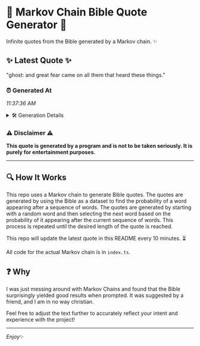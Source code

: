 # 📖 Markov Chain Bible Quote Generator 📖

Infinite quotes from the Bible generated by a Markov chain. ✨

## ✨ Latest Quote ✨
"ghost: and great fear came on all them that heard these things."

### ⏰ Generated At
*11:37:36 AM*

<details>
    <summary>🛠️ Generation Details</summary>
    <p>
        <strong>🌱 Seed:</strong> ghost:<br>
        <strong>🔄 Iterations:</strong> 11<br>
        <strong>📜 Context History:</strong><br>[ ghost: ]: and<br>[ ghost:, and ]: great<br>[ ghost:, and, great ]: fear<br>[ ghost:, and, great, fear ]: came<br>[ ghost:, and, great, fear, came ]: on<br>[ ghost:, and, great, fear, came, on ]: all<br>[ and, great, fear, came, on, all ]: them<br>[ great, fear, came, on, all, them ]: that<br>[ fear, came, on, all, them, that ]: heard<br>[ came, on, all, them, that, heard ]: these<br>[ on, all, them, that, heard, these ]: things.<br>
    </p>
</details>

### ⚠️ Disclaimer ⚠️
**This quote is generated by a program and is not to be taken seriously. It is purely for entertainment purposes.**

---

## 🔍 How It Works

This repo uses a Markov chain to generate Bible quotes. The quotes are generated by using the Bible as a dataset to find the probability of a word appearing after a sequence of words. The quotes are generated by starting with a random word and then selecting the next word based on the probability of it appearing after the current sequence of words. This process is repeated until the desired length of the quote is reached.

This repo will update the latest quote in this README every 10 minutes. ⏳

All code for the actual Markov chain is in `index.ts`.

## ❓ Why

I was just messing around with Markov Chains and found that the Bible surprisingly yielded good results when prompted. 
It was suggested by a friend, and I am in no way christian.

Feel free to adjust the text further to accurately reflect your intent and experience with the project!

---

*Enjoy*✨
